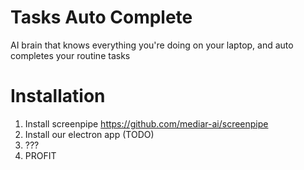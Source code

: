 # Tasks Auto Complete

AI brain that knows everything you're doing on your laptop, and auto completes your routine tasks

# Installation

1. Install screenpipe https://github.com/mediar-ai/screenpipe
2. Install our electron app (TODO)
3. ???
4. PROFIT